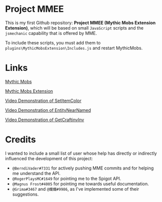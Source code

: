 # Project MMEE
This is my first Github repository: **Project MMEE (Mythic Mobs Extension Extension)**, which will be based on small `JavaScript` scripts and the `jsmechanic` capability that is offered by MME.

To include these scripts, you must add them to `plugins\MythicMobsExtension\Includes.js` and restart MythicMobs.

# Links
[Mythic Mobs](http://www.mythicmobs.net/manual/doku.php)

[Mythic Mobs Extension](https://www.spigotmc.org/resources/mythicmobsextension.51884/)

[Video Demonstration of SetItemColor](https://youtu.be/O-tK3leoF08)

[Video Demonstration of EntityNearNamed](https://youtu.be/3lLT0CDCh9o)

[Video Demonstration of GetCraftinvInv](https://youtu.be/TyXdiXGTY8U)

# Credits
I wanted to include a small list of user whose help has directly or indirectly influenced the development of this project:
- `@BerndiVader#7331` for actively pushing MME commits and for helping me understand the API.
- `@RogerPlaysMC#1649` for pointing me to the Spigot API.
- `@Magnus Frost#4005` for pointing me towards useful documentation.
- `@Grima#3467` and `@爛爛#9986`, as I've implemented some of their suggestions.
